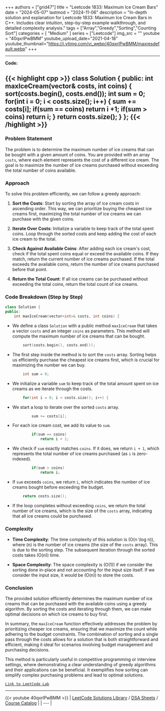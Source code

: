 
+++
authors = ["grid47"]
title = "Leetcode 1833: Maximum Ice Cream Bars"
date = "2024-05-07"
lastmod = "2024-11-06"
description = "In-depth solution and explanation for Leetcode 1833: Maximum Ice Cream Bars in C++. Includes clear intuition, step-by-step example walkthrough, and detailed complexity analysis."
tags = ["Array","Greedy","Sorting","Counting Sort"]
categories = [
    "Medium"
]
series = ["Leetcode"]
img_src = ""
youtube = "40qxrlPwBMM"
youtube_upload_date="2021-04-18"
youtube_thumbnail="https://i.ytimg.com/vi_webp/40qxrlPwBMM/maxresdefault.webp"
+++



---
**Code:**

{{< highlight cpp >}}
class Solution {
public:
    int maxIceCream(vector<int>& costs, int coins) {
        sort(costs.begin(), costs.end());
        int sum = 0;
        for(int i = 0; i < costs.size(); i++) {
            sum += costs[i];
            if(sum == coins)
                return i +1;
            if(sum > coins)
                return i;
        }
        return costs.size();
    }
};
{{< /highlight >}}
---

### Problem Statement

The problem is to determine the maximum number of ice creams that can be bought with a given amount of coins. You are provided with an array `costs`, where each element represents the cost of a different ice cream. The goal is to maximize the number of ice creams purchased without exceeding the total number of coins available.

### Approach

To solve this problem efficiently, we can follow a greedy approach:

1. **Sort the Costs**: Start by sorting the array of ice cream costs in ascending order. This way, we can prioritize buying the cheapest ice creams first, maximizing the total number of ice creams we can purchase with the given coins.

2. **Iterate Over Costs**: Initialize a variable to keep track of the total spent coins. Loop through the sorted costs and keep adding the cost of each ice cream to the total. 

3. **Check Against Available Coins**: After adding each ice cream's cost, check if the total spent coins equal or exceed the available coins. If they match, return the current number of ice creams purchased. If the total exceeds the available coins, return the number of ice creams purchased before that point.

4. **Return the Total Count**: If all ice creams can be purchased without exceeding the total coins, return the total count of ice creams.

### Code Breakdown (Step by Step)

```cpp
class Solution {
public:
    int maxIceCream(vector<int>& costs, int coins) {
```
- We define a class `Solution` with a public method `maxIceCream` that takes a vector `costs` and an integer `coins` as parameters. This method will compute the maximum number of ice creams that can be bought.

```cpp
        sort(costs.begin(), costs.end());
```
- The first step inside the method is to sort the `costs` array. Sorting helps us efficiently purchase the cheapest ice creams first, which is crucial for maximizing the number we can buy.

```cpp
        int sum = 0;
```
- We initialize a variable `sum` to keep track of the total amount spent on ice creams as we iterate through the costs.

```cpp
        for(int i = 0; i < costs.size(); i++) {
```
- We start a loop to iterate over the sorted `costs` array.

```cpp
            sum += costs[i];
```
- For each ice cream cost, we add its value to `sum`.

```cpp
            if(sum == coins)
                return i + 1;
```
- We check if `sum` exactly matches `coins`. If it does, we return `i + 1`, which represents the total number of ice creams purchased (as `i` is zero-indexed).

```cpp
            if(sum > coins)
                return i;
```
- If `sum` exceeds `coins`, we return `i`, which indicates the number of ice creams bought before exceeding the budget.

```cpp
        return costs.size();
```
- If the loop completes without exceeding `coins`, we return the total number of ice creams, which is the size of the `costs` array, indicating that all ice creams could be purchased.

### Complexity

- **Time Complexity**: The time complexity of this solution is \(O(n \log n)\), where \(n\) is the number of ice creams (the size of the `costs` array). This is due to the sorting step. The subsequent iteration through the sorted costs takes \(O(n)\) time.

- **Space Complexity**: The space complexity is \(O(1)\) if we consider the sorting done in-place and not accounting for the input size itself. If we consider the input size, it would be \(O(n)\) to store the costs.

### Conclusion

The provided solution efficiently determines the maximum number of ice creams that can be purchased with the available coins using a greedy algorithm. By sorting the costs and iterating through them, we can make optimal decisions on which ice creams to buy first.

In summary, the `maxIceCream` function effectively addresses the problem by prioritizing cheaper ice creams, ensuring that we maximize the count while adhering to the budget constraints. The combination of sorting and a single pass through the costs allows for a solution that is both straightforward and efficient, making it ideal for scenarios involving budget management and purchasing decisions.

This method is particularly useful in competitive programming or interview settings, where demonstrating a clear understanding of greedy algorithms and their applications can be beneficial. It exemplifies how sorting can simplify complex purchasing problems and lead to optimal solutions.

[`Link to LeetCode Lab`](https://leetcode.com/problems/maximum-ice-cream-bars/description/)

---
{{< youtube 40qxrlPwBMM >}}
| [LeetCode Solutions Library](https://grid47.xyz/leetcode/) / [DSA Sheets](https://grid47.xyz/sheets/) / [Course Catalog](https://grid47.xyz/courses/) |
| --- |
